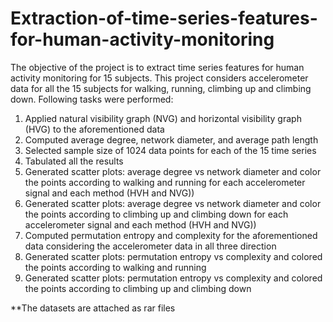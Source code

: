 # Extraction-of-time-series-features-for-human-activity-monitoring
The objective of the project is to extract time series features for human activity monitoring for 15 subjects. This project considers accelerometer data for all the 15
subjects for walking, running, climbing up and climbing down.
Following tasks were performed:
1. Applied natural visibility graph (NVG) and horizontal visibility graph (HVG) to the aforementioned data
2. Computed average degree, network diameter, and average path length
3. Selected sample size of 1024 data points for each of the 15 time series
4. Tabulated all the results
5. Generated scatter plots: average degree vs network diameter and color the points according to walking and running for each accelerometer signal and each method (HVH and NVG))
6. Generated scatter plots: average degree vs network diameter and color the points according to climbing up and climbing down for each accelerometer signal and each method (HVH and NVG))
7. Computed permutation entropy and complexity for the aforementioned data considering the accelerometer data in all three direction
8. Generated scatter plots: permutation entropy vs complexity and colored the points according to walking and running
9. Generated scatter plots: permutation entropy vs complexity and colored the points according to climbing up and climbing down

**The datasets are attached as rar files
